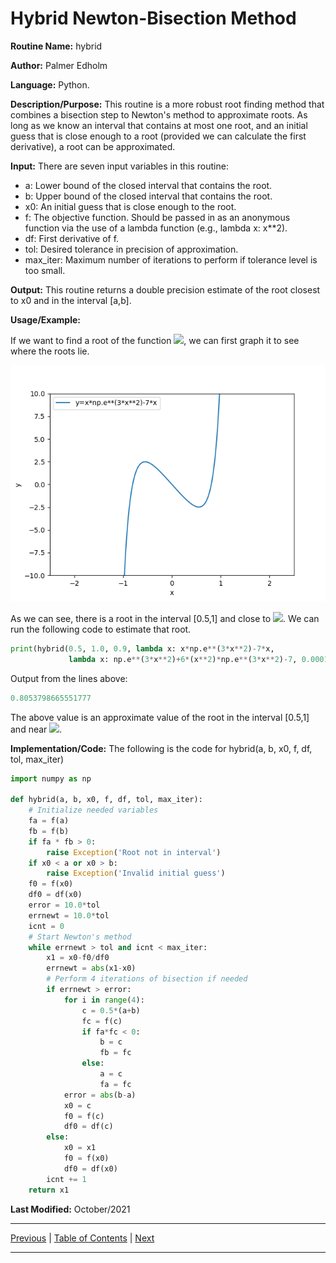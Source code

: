 # Hybrid Newton-Bisection Method

**Routine Name:** hybrid

**Author:** Palmer Edholm

**Language:** Python.

**Description/Purpose:** This routine is a more robust root finding method that combines a bisection step to Newton's method to approximate roots. As long as we know an interval that contains at most one root, and an initial guess that is close enough to a root (provided we can calculate the first derivative), a root can be approximated.

**Input:** There are seven input variables in this routine:

* a: Lower bound of the closed interval that contains the root.
* b: Upper bound of the closed interval that contains the root.
* x0: An initial guess that is close enough to the root.
* f: The objective function. Should be passed in as an anonymous function via the use of a lambda function (e.g., lambda x: x**2).
* df: First derivative of f.
* tol: Desired tolerance in precision of approximation.
* max_iter: Maximum number of iterations to perform if tolerance level is too small.

**Output:** This routine returns a double precision estimate of the root closest to x0 and in the interval [a,b].

**Usage/Example:**

If we want to find a root of the function <img src="https://render.githubusercontent.com/render/math?math=xe^{3x^2}-7x">, we can first graph it to see where the roots lie.

![alt text](sheet4_3.png)

As we can see, there is a root in the interval [0.5,1] and close to <img src="https://render.githubusercontent.com/render/math?math=x=0.9">. We can run the following code to estimate that root.

```python
print(hybrid(0.5, 1.0, 0.9, lambda x: x*np.e**(3*x**2)-7*x, 
             lambda x: np.e**(3*x**2)+6*(x**2)*np.e**(3*x**2)-7, 0.0001, 100))
```

Output from the lines above:

```python
0.8053798665551777
```

The above value is an approximate value of the root in the interval [0.5,1] and near <img src="https://render.githubusercontent.com/render/math?math=x=0.9">.

**Implementation/Code:** The following is the code for hybrid(a, b, x0, f, df, tol, max_iter)

```python
import numpy as np

def hybrid(a, b, x0, f, df, tol, max_iter):
    # Initialize needed variables
    fa = f(a)
    fb = f(b)
    if fa * fb > 0:
        raise Exception('Root not in interval')
    if x0 < a or x0 > b:
        raise Exception('Invalid initial guess')
    f0 = f(x0)
    df0 = df(x0)
    error = 10.0*tol
    errnewt = 10.0*tol
    icnt = 0
    # Start Newton's method
    while errnewt > tol and icnt < max_iter:
        x1 = x0-f0/df0
        errnewt = abs(x1-x0)
        # Perform 4 iterations of bisection if needed
        if errnewt > error:
            for i in range(4):
                c = 0.5*(a+b)
                fc = f(c)
                if fa*fc < 0:
                    b = c
                    fb = fc
                else:
                    a = c
                    fa = fc
            error = abs(b-a)
            x0 = c
            f0 = f(c)
            df0 = df(c)
        else:
            x0 = x1
            f0 = f(x0)
            df0 = df(x0)
        icnt += 1
    return x1
```

**Last Modified:** October/2021

<hr>

[Previous](secant.md)
| [Table of Contents](toc/manual_toc.md)
| [Next](hybrid_secant.md)

<hr>
